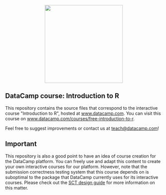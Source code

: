 <p align="center">
<img src="https://s3.amazonaws.com/assets.datacamp.com/img/logo/logo_blue_full.svg" width="250">
</p>

## DataCamp course: Introduction to R

This repository contains the source files that correspond to the interactive course "Introduction to R", hosted at www.datacamp.com.
You can visit this course on www.datacamp.com/courses/free-introduction-to-r.

Feel free to suggest improvements or contact us at teach@datacamp.com!

## Important

This repository is also a good point to have an idea of course creation for the DataCamp platform. You can freely use and adapt this content to create your own interactive courses for our platform. However, note that the submission correctness testing system that this course depends on is suboptimal to the package that DataCamp currently uses for its interactive courses. Please check out the [SCT design guide](https://teach.datacamp.com/sct-guide) for more information on this matter.